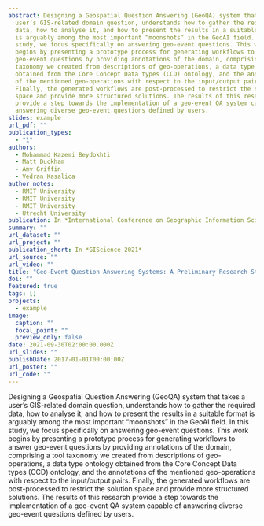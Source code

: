 ```yaml
---
abstract: Designing a Geospatial Question Answering (GeoQA) system that takes a
  user’s GIS-related domain question, understands how to gather the required
  data, how to analyse it, and how to present the results in a suitable format
  is arguably among the most important “moonshots” in the GeoAI field. In this
  study, we focus specifically on answering geo-event questions. This work
  begins by presenting a prototype process for generating workflows to answer
  geo-event questions by providing annotations of the domain, comprising a tool
  taxonomy we created from descriptions of geo-operations, a data type ontology
  obtained from the Core Concept Data types (CCD) ontology, and the annotations
  of the mentioned geo-operations with respect to the input/output pairs.
  Finally, the generated workflows are post-processed to restrict the solution
  space and provide more structured solutions. The results of this research
  provide a step towards the implementation of a geo-event QA system capable of
  answering diverse geo-event questions defined by users.
slides: example
url_pdf: ""
publication_types:
  - "1"
authors:
  - Mohammad Kazemi Beydokhti
  - Matt Duckham
  - Amy Griffin
  - Vedran Kasalica
author_notes:
  - RMIT University
  - RMIT University
  - RMIT University
  - Utrecht University
publication: In *International Conference on Geographic Information Science*
summary: ""
url_dataset: ""
url_project: ""
publication_short: In *GIScience 2021*
url_source: ""
url_video: ""
title: "Geo-Event Question Answering Systems: A Preliminary Research Study"
doi: ""
featured: true
tags: []
projects:
  - example
image:
  caption: ""
  focal_point: ""
  preview_only: false
date: 2021-09-30T02:00:00.000Z
url_slides: ""
publishDate: 2017-01-01T00:00:00Z
url_poster: ""
url_code: ""
---
```

Designing a Geospatial Question Answering (GeoQA) system that takes a user’s GIS-related domain question, understands how to gather the required data, how to analyse it, and how to present the results in a suitable format is arguably among the most important “moonshots” in the GeoAI field. In this study, we focus specifically on answering geo-event questions. This work begins by presenting a prototype process for generating workflows to answer geo-event questions by providing annotations of the domain, comprising a tool taxonomy we created from descriptions of geo-operations, a data type ontology obtained from the Core Concept Data types (CCD) ontology, and the annotations of the mentioned geo-operations with respect to the input/output pairs. Finally, the generated workflows are post-processed to restrict the solution space and provide more structured solutions. The results of this research provide a step towards the implementation of a geo-event QA system capable of answering diverse geo-event questions defined by users.